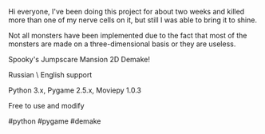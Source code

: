 Hi everyone, I've been doing this project for about two weeks and killed more than one of my nerve cells on it, but still I was able to bring it to shine.

Not all monsters have been implemented due to the fact that most of the monsters are made on a three-dimensional basis or they are useless.

Spooky's Jumpscare Mansion 2D Demake!

Russian \ English support

Python 3.x, Pygame 2.5.x, Moviepy 1.0.3

Free to use and modify

#python #pygame #demake
